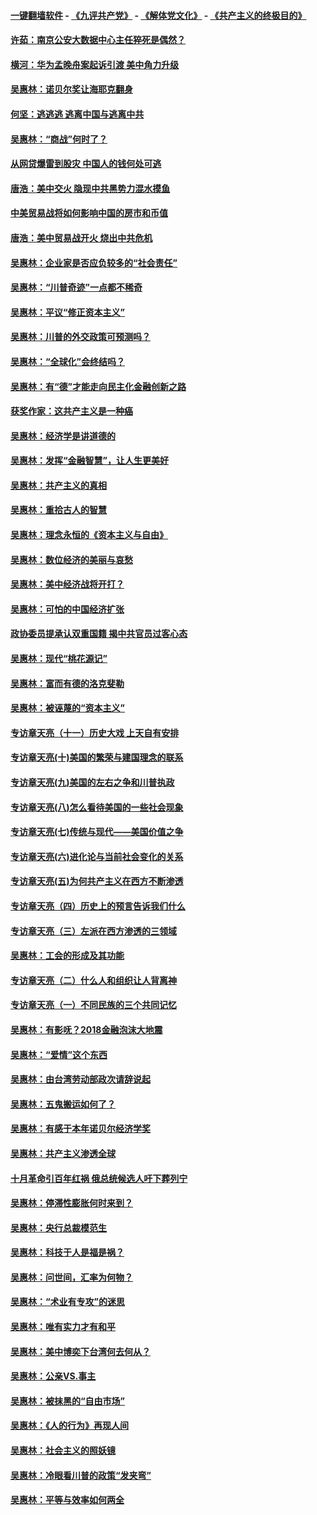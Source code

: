 #### [一键翻墙软件](https://github.com/gfw-breaker/nogfw/blob/master/README.md?t=05011838) -  [《九评共产党》](https://github.com/gfw-breaker/9ping.md?t=05011838) - [《解体党文化》](https://github.com/gfw-breaker/jtdwh.md?t=05011838) - [《共产主义的终极目的》](https://github.com/gfw-breaker/gczydzjmd.md?t=05011838)

#### [许茹：南京公安大数据中心主任猝死是偶然？](../pages/nsc423/n11064744.md?t=05011838) 

#### [横河：华为孟晚舟案起诉引渡 美中角力升级](../pages/nsc423/n11027230.md?t=05011838) 

#### [吴惠林：诺贝尔奖让海耶克翻身](../pages/nsc423/n10890049.md?t=05011838) 

#### [何坚：逃逃逃 逃离中国与逃离中共](../pages/nsc423/n10592891.md?t=05011838) 

#### [吴惠林：“商战”何时了？](../pages/nsc423/n10573558.md?t=05011838) 

#### [从网贷爆雷到股灾 中国人的钱何处可逃](../pages/nsc423/n10572800.md?t=05011838) 

#### [唐浩：美中交火 隐现中共黑势力混水摸鱼](../pages/nsc423/n10544040.md?t=05011838) 

#### [中美贸易战将如何影响中国的房市和币值](../pages/nsc423/n10543697.md?t=05011838) 

#### [唐浩：美中贸易战开火 烧出中共危机](../pages/nsc423/n10540126.md?t=05011838) 

#### [吴惠林：企业家是否应负较多的“社会责任”](../pages/nsc423/n10535022.md?t=05011838) 

#### [吴惠林：“川普奇迹”一点都不稀奇](../pages/nsc423/n10512808.md?t=05011838) 

#### [吴惠林：平议“修正资本主义”](../pages/nsc423/n10495724.md?t=05011838) 

#### [吴惠林：川普的外交政策可预测吗？](../pages/nsc423/n10462387.md?t=05011838) 

#### [吴惠林：“全球化”会终结吗？](../pages/nsc423/n10452838.md?t=05011838) 

#### [吴惠林：有“德”才能走向民主化金融创新之路](../pages/nsc423/n10432292.md?t=05011838) 

#### [获奖作家：这共产主义是一种癌](../pages/nsc423/n10431541.md?t=05011838) 

#### [吴惠林：经济学是讲道德的](../pages/nsc423/n10398014.md?t=05011838) 

#### [吴惠林：发挥“金融智慧”，让人生更美好](../pages/nsc423/n10375019.md?t=05011838) 

#### [吴惠林：共产主义的真相](../pages/nsc423/n10351394.md?t=05011838) 

#### [吴惠林：重拾古人的智慧](../pages/nsc423/n10337691.md?t=05011838) 

#### [吴惠林：理念永恒的《资本主义与自由》](../pages/nsc423/n10316274.md?t=05011838) 

#### [吴惠林：数位经济的美丽与哀愁](../pages/nsc423/n10292946.md?t=05011838) 

#### [吴惠林：美中经济战将开打？](../pages/nsc423/n10258825.md?t=05011838) 

#### [吴惠林：可怕的中国经济扩张](../pages/nsc423/n10219147.md?t=05011838) 

#### [政协委员提承认双重国籍 揭中共官员过客心态](../pages/nsc423/n10208809.md?t=05011838) 

#### [吴惠林：现代“桃花源记”](../pages/nsc423/n10185234.md?t=05011838) 

#### [吴惠林：富而有德的洛克斐勒](../pages/nsc423/n10142264.md?t=05011838) 

#### [吴惠林：被诬蔑的“资本主义”](../pages/nsc423/n10124816.md?t=05011838) 

#### [专访章天亮（十一）历史大戏 上天自有安排](../pages/nsc423/n10094905.md?t=05011838) 

#### [专访章天亮(十)美国的繁荣与建国理念的联系](../pages/nsc423/n10094899.md?t=05011838) 

#### [专访章天亮(九)美国的左右之争和川普执政](../pages/nsc423/n10094889.md?t=05011838) 

#### [专访章天亮(八)怎么看待美国的一些社会现象](../pages/nsc423/n10094857.md?t=05011838) 

#### [专访章天亮(七)传统与现代——美国价值之争](../pages/nsc423/n10093140.md?t=05011838) 

#### [专访章天亮(六)进化论与当前社会变化的关系](../pages/nsc423/n10092036.md?t=05011838) 

#### [专访章天亮(五)为何共产主义在西方不断渗透](../pages/nsc423/n10083620.md?t=05011838) 

#### [专访章天亮（四）历史上的预言告诉我们什么](../pages/nsc423/n10083606.md?t=05011838) 

#### [专访章天亮（三）左派在西方渗透的三领域](../pages/nsc423/n10081115.md?t=05011838) 

#### [吴惠林：工会的形成及其功能](../pages/nsc423/n10080633.md?t=05011838) 

#### [专访章天亮（二）什么人和组织让人背离神](../pages/nsc423/n10076637.md?t=05011838) 

#### [专访章天亮（一）不同民族的三个共同记忆](../pages/nsc423/n10074188.md?t=05011838) 

#### [吴惠林：有影呒？2018金融泡沫大地震](../pages/nsc423/n10040534.md?t=05011838) 

#### [吴惠林：“爱情”这个东西](../pages/nsc423/n10019423.md?t=05011838) 

#### [吴惠林：由台湾劳动部政次请辞说起](../pages/nsc423/n9979679.md?t=05011838) 

#### [吴惠林：五鬼搬运如何了？](../pages/nsc423/n9925338.md?t=05011838) 

#### [吴惠林：有感于本年诺贝尔经济学奖](../pages/nsc423/n9871883.md?t=05011838) 

#### [吴惠林：共产主义渗透全球](../pages/nsc423/n9812748.md?t=05011838) 

#### [十月革命引百年红祸 俄总统候选人吁下葬列宁](../pages/nsc423/n9810182.md?t=05011838) 

#### [吴惠林：停滞性膨胀何时来到？](../pages/nsc423/n9764136.md?t=05011838) 

#### [吴惠林：央行总裁模范生](../pages/nsc423/n9728134.md?t=05011838) 

#### [吴惠林：科技于人是福是祸？](../pages/nsc423/n9672982.md?t=05011838) 

#### [吴惠林：问世间，汇率为何物？](../pages/nsc423/n9621788.md?t=05011838) 

#### [吴惠林：“术业有专攻”的迷思](../pages/nsc423/n9580363.md?t=05011838) 

#### [吴惠林：唯有实力才有和平](../pages/nsc423/n9529599.md?t=05011838) 

#### [吴惠林：美中博奕下台湾何去何从？](../pages/nsc423/n9483598.md?t=05011838) 

#### [吴惠林：公亲VS.事主](../pages/nsc423/n9425637.md?t=05011838) 

#### [吴惠林：被抹黑的“自由市场”](../pages/nsc423/n9351545.md?t=05011838) 

#### [吴惠林：《人的行为》再现人间](../pages/nsc423/n9296339.md?t=05011838) 

#### [吴惠林：社会主义的照妖镜](../pages/nsc423/n9243460.md?t=05011838) 

#### [吴惠林：冷眼看川普的政策“发夹弯”](../pages/nsc423/n9120684.md?t=05011838) 

#### [吴惠林：平等与效率如何两全](../pages/nsc423/n9075430.md?t=05011838) 

